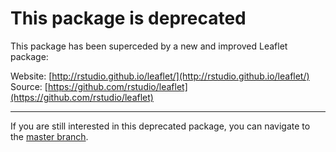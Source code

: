 # This package is deprecated

This package has been superceded by a new and improved Leaflet package:

Website: [http://rstudio.github.io/leaflet/](http://rstudio.github.io/leaflet/)  
Source: [https://github.com/rstudio/leaflet](https://github.com/rstudio/leaflet)

---

If you are still interested in this deprecated package, you can navigate to the [master branch](https://github.com/jcheng5/leaflet-shiny/tree/master).
